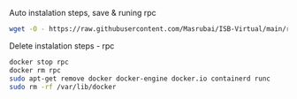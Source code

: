 Auto instalation steps, save & runing rpc
```sh
wget -O - https://raw.githubusercontent.com/Masrubai/ISB-Virtual/main/rpc/install.sh | bash
```

Delete instalation steps - rpc
```sh
docker stop rpc
docker rm rpc
sudo apt-get remove docker docker-engine docker.io containerd runc
sudo rm -rf /var/lib/docker
```

